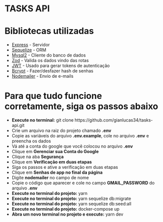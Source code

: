 # TASKS API

# Bibliotecas utilizadas

<ul>
  <li><a href="https://expressjs.com/">Express</a> - Servidor</li>
  <li><a href="https://sequelize.org/">Sequelize</a> - ORM</li>
  <li><a href="https://github.com/sidorares/node-mysql2#readme">Mysql2</a> - Cliente do banco de dados</li>
  <li><a href="https://zod.dev/">Zod</a> - Valida os dados vindo das rotas</li>
  <li><a href="https://jwt.io/">JWT</a> - Usado para gerar tokens de autenticação</li>
  <li><a href="https://github.com/kelektiv/node.bcrypt.js#readme">Bcrypt</a> - Fazer/desfazer hash de senhas</li>
  <li><a href="https://nodemailer.com/">Nodemailer</a> - Envio de e-mails</li>
</ul>

# Para que tudo funcione corretamente, siga os passos abaixo

<ul>
  <li><b>Execute no terminal:</b> git clone https://github.com/gianlucas34/tasks-api.git</li>
  <li>Crie um arquivo na raiz do projeto chamado <b>.env</b></li>
  <li>Copie as variáveis do arquivo <b>.env.example</b>, cole no arquivo <b>.env</b> e preencha os dados</li>
  <li>Vá até a conta do google que você colocou no arquivo <b>.env</b></li>
  <li>Clique em <b>Gerenciar sua Conta do Google</b></li>
  <li>Clique na aba <b>Segurança</b></li>
  <li>Clique em <b>Verificação em duas etapas</b></li>
  <li>Siga os passos e ative a verificação em duas etapas</li>
  <li>Clique em <b>Senhas de app no final da página</b></li>
  <li>Digite <b>nodemailer</b> no campo de nome</li>
  <li>Copie o código que aparecer e cole no campo <b>GMAIL_PASSWORD</b> do arquivo <b>.env</b></li>
  <li><b>Execute no terminal do projeto:</b> yarn</li>
  <li><b>Execute no terminal do projeto:</b> yarn sequelize db:migrate</li>
  <li><b>Execute no terminal do projeto:</b> yarn sequelize db:seed:all</li>
  <li><b>Execute no terminal do projeto:</b> docker-compose up</li>
  <li><b>Abra um novo terminal no projeto e execute:</b> yarn dev</li>
</ul>
